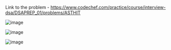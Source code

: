 Link to the problem - https://www.codechef.com/practice/course/interview-dsa/DSAPREP_01/problems/ASTHIT


![image](https://github.com/Haleshot/Competitive-Programming/assets/57552973/1c64c7ba-e106-464b-a428-4a127798f7ac)


![image](https://github.com/Haleshot/Competitive-Programming/assets/57552973/77b30a1e-0838-4624-aa1a-1402a31a39df)

![image](https://github.com/Haleshot/Competitive-Programming/assets/57552973/a71f6d26-7446-4e78-ae8a-8884ff082874)
